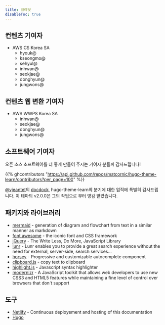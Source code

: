 ```yaml
---
title: 크레딧
disableToc: true
---
```


## 컨텐츠 기여자
+ AWS CS Korea SA
    - hyouk@
    - kseongmo@
    - sehyul@
    - inhwan@
    - seokjae@
    - donghyun@
    - jungwons@

## 컨텐츠 웹 변환 기여자
+ AWS WWPS Korea SA
    - inhwan@
    - seokjae@
    - donghyun@
    - jungwons@

## 소프트웨어 기여자
오픈 소스 소프트웨어를 더 좋게 만들어 주시는 기여자 분들<i class="fas fa-heart"></i>께 감사드립니다!

{{% ghcontributors "https://api.github.com/repos/matcornic/hugo-theme-learn/contributors?per_page=100" %}}

[@vjeantet](https://github.com/vjeantet)의 [docdock](https://github.com/vjeantet/hugo-theme-docdock), hugo-theme-learn의 분기에 대한 업적에 특별히 감사드립니다. 
이 테마의 v2.0.0은 그의 작업으로 부터 영감 받았습니다.

## 패키지와 라이브러리
* [mermaid](https://knsv.github.io/mermaid) - generation of diagram and flowchart from text in a similar manner as markdown
* [font awesome](http://fontawesome.io/) - the iconic font and CSS framework
* [jQuery](https://jquery.com) - The Write Less, Do More, JavaScript Library
* [lunr](https://lunrjs.com) - Lunr enables you to provide a great search experience without the need for external, server-side, search services...
* [horsey](https://bevacqua.github.io/horsey/) - Progressive and customizable autocomplete component
* [clipboard.js](https://zenorocha.github.io/clipboard.js) - copy text to clipboard
* [highlight.js](https://highlightjs.org) - Javascript syntax highlighter
* [modernizr](https://modernizr.com) - A JavaScript toolkit that allows web developers to use new CSS3 and HTML5 features while maintaining a fine level of control over browsers that don't support

## 도구
* [Netlify](https://www.netlify.com) - Continuous deployement and hosting of this documentation
* [Hugo](https://gohugo.io/)
